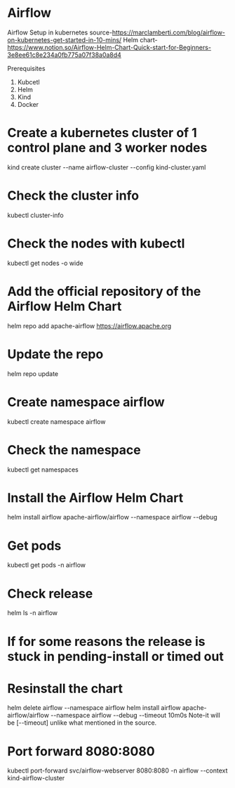 # Airflow
Airflow Setup in kubernetes 
source-https://marclamberti.com/blog/airflow-on-kubernetes-get-started-in-10-mins/
Helm chart-https://www.notion.so/Airflow-Helm-Chart-Quick-start-for-Beginners-3e8ee61c8e234a0fb775a07f38a0a8d4

Prerequisites
1) Kubcetl
2) Helm
3) Kind
4) Docker

# Create a kubernetes cluster of 1 control plane and 3 worker nodes
kind create cluster --name airflow-cluster --config kind-cluster.yaml

# Check the cluster info
kubectl cluster-info

# Check the nodes with kubectl
kubectl get nodes -o wide

# Add the official repository of the Airflow Helm Chart
helm repo add apache-airflow https://airflow.apache.org

# Update the repo
helm repo update

# Create namespace airflow
kubectl create namespace airflow

# Check the namespace 
kubectl get namespaces

# Install the Airflow Helm Chart
helm install airflow apache-airflow/airflow --namespace airflow --debug

# Get pods
kubectl get pods -n airflow

# Check release
helm ls -n airflow

# If for some reasons the release is stuck in pending-install or timed out
# Resinstall the chart
helm delete airflow --namespace airflow
helm install airflow apache-airflow/airflow --namespace airflow --debug --timeout 10m0s
Note-it will be [--timeout] unlike what mentioned in the source. 

# Port forward 8080:8080
kubectl port-forward svc/airflow-webserver 8080:8080 -n airflow --context kind-airflow-cluster
